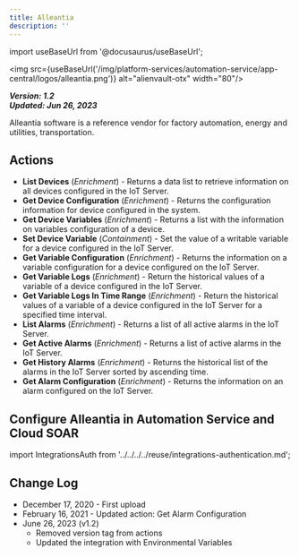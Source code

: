 ```yaml
---
title: Alleantia
description: ''
---
```

import useBaseUrl from '@docusaurus/useBaseUrl';

<img src={useBaseUrl('/img/platform-services/automation-service/app-central/logos/alleantia.png')} alt="alienvault-otx" width="80"/>

***Version: 1.2  
Updated: Jun 26, 2023***

Alleantia software is a reference vendor for factory automation, energy and utilities, transportation.

## Actions

* **List Devices** (*Enrichment*) - Returns a data list to retrieve information on all devices configured in the IoT Server.
* **Get Device Configuration** (*Enrichment*) - Returns the configuration information for device configured in the system.
* **Get Device Variables** (*Enrichment*) - Returns a list with the information on variables configuration of a device.
* **Set Device Variable** (*Containment*) - Set the value of a writable variable for a device configured in the IoT Server.
* **Get Variable Configuration** (*Enrichment*) - Returns the information on a variable configuration for a device configured on the IoT Server.
* **Get Variable Logs** (*Enrichment*) - Return the historical values of a variable of a device configured in the IoT Server.
* **Get Variable Logs In Time Range** (*Enrichment*) - Return the historical values of a variable of a device configured in the IoT Server for a specified time interval.
* **List Alarms** (*Enrichment*) - Returns a list of all active alarms in the IoT Server.
* **Get Active Alarms** (*Enrichment*) - Returns a list of active alarms in the IoT Server.
* **Get History Alarms** (*Enrichment*) - Returns the historical list of the alarms in the IoT Server sorted by ascending time.
* **Get Alarm Configuration** (*Enrichment*) - Returns the information on an alarm configured on the IoT Server.

## Configure Alleantia in Automation Service and Cloud SOAR

import IntegrationsAuth from '../../../../reuse/integrations-authentication.md';

<IntegrationsAuth/>

## Change Log

* December 17, 2020 - First upload
* February 16, 2021 - Updated action: Get Alarm Configuration
* June 26, 2023 (v1.2)
	+ Removed version tag from actions
	+ Updated the integration with Environmental Variables
